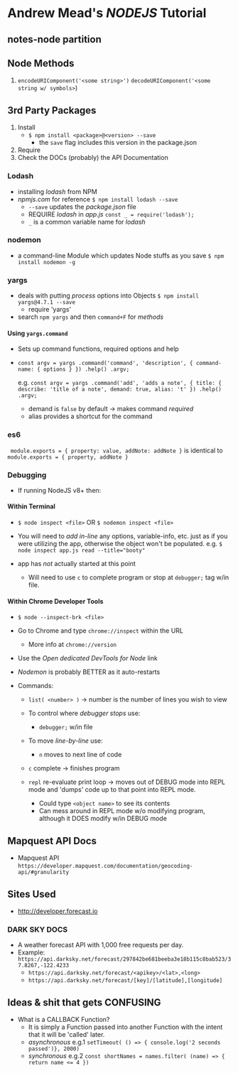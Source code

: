 # Andrew Mead's *NODEJS* Tutorial

## notes-node partition

## Node Methods
1. `encodeURIComponent('<some string>')`
	`decodeURIComponent('<some string w/ symbols>`)

## 3rd Party Packages
1. Install
	+ `$ npm install <package>@<version> --save`
		+ the `save` flag includes this version in the package.json
2. Require
3. Check the DOCs (probably) the API Documentation

### Lodash
+ installing *lodash* from NPM
+ *npmjs.com* for reference
	`$ npm install lodash --save`
	+ `--save` updates the *package.json* file
	+ REQUIRE *lodash* in *app.js*
	`const _ = require('lodash');`
	+ `_` is a common variable name for *lodash*

### nodemon
+ a command-line Module which updates Node stuffs as you save
	`$ npm install nodemon -g`

### yargs
+ deals with putting *process* options into Objects
	`$ npm install yargs@4.7.1 --save`
	+ require 'yargs'
+ search `npm yargs` and then `command+F` for *methods*

#### Using `yargs.command`
+ Sets up command functions, required options and help
+ `const argv = yargs
	.command('command', 'description', {
		command-name: { options }
	})
	.help()
	.argv;`

	e.g. `const argv = yargs
	.command('add', 'adds a note', {
		title: {
			describe: 'title of a note',
			demand: true,
			alias: 't'
		})
		.help()
		.argv;`
	+ demand is `false` by default -> makes command *required*
	+ alias provides a shortcut for the command

### es6
`
module.exports = {
	property: value,
	addNote: addNote
}` is identical to
`
module.exports = {
	property,
	addNote
}`

### Debugging
+ If running NodeJS v8+ then:

#### Within Terminal
+ `$ node inspect <file>` OR `$ nodemon inspect <file>`
+ You will need to *add in-line* any options, variable-info, etc. just as if you were utilizing the app, otherwise the object won't be populated.
	e.g. `$ node inspect app.js read --title="booty"`

+ app has *not* actually started at this point
	+ Will need to use `c` to complete program or stop at `debugger;` tag w/in file.

#### Within Chrome Developer Tools
+ `$ node --inspect-brk <file>`
+ Go to Chrome and type `chrome://inspect` within the URL
	+ More info at `chrome://version`
+ Use the *Open dedicated DevTools for Node* link
+ *Nodemon* is probably BETTER as it auto-restarts

+ Commands:
	+ `list( <number> )` -> number is the number of lines you wish to view
	+ To control where *debugger stops* use:
		+ `debugger;` w/in file
	+ To move *line-by-line* use:
		+ `n` moves to next line of code
	+ `c` complete -> finishes program

	+ `repl` re-evaluate print loop -> moves out of DEBUG mode into REPL mode and 'dumps' code up to that point into REPL mode.
		+ Could type `<object name>` to see its contents
		+ Can mess around in REPL mode w/o modifying program, although it DOES modify w/in DEBUG mode

## Mapquest API Docs
+ Mapquest API `https://developer.mapquest.com/documentation/geocoding-api/#granularity`

## Sites Used
+ http://developer.forecast.io

### DARK SKY DOCS
+ A weather forecast API with 1,000 free requests per day.
+ Example: ` https://api.darksky.net/forecast/297842be681beeba3e18b115c8bab523/37.8267,-122.4233`
	+ `https://api.darksky.net/forecast/<apikey>/<lat>,<long>`
	+ `https://api.darksky.net/forecast/[key]/[latitude],[longitude]`

## Ideas & shit that gets CONFUSING
+ What is a CALLBACK Function?
	+ It is simply a Function passed into another Function with the intent that it will be 'called' later.
	+ *asynchronous* e.g.1 `setTimeout( () => { console.log('2 seconds passed')}, 2000)`
	+ *synchronous* e.g.2 `const shortNames = names.filter( (name) => { return name <= 4 })`
